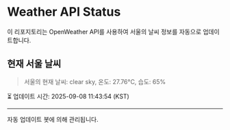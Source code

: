 
# Weather API Status

이 리포지토리는 OpenWeather API를 사용하여 서울의 날씨 정보를 자동으로 업데이트합니다.

## 현재 서울 날씨
> 서울의 현재 날씨: clear sky, 온도: 27.76°C, 습도: 65%

⏳ 업데이트 시간: 2025-09-08 11:43:54 (KST)

---
자동 업데이트 봇에 의해 관리됩니다.
